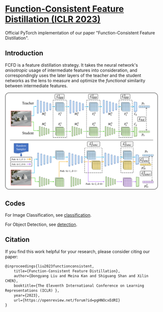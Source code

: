 # [Function-Consistent Feature Distillation (ICLR 2023)](https://openreview.net/forum?id=pgHNOcxEdRI)

Official PyTorch implementation of our paper "Function-Consistent Feature Distillation".

## Introduction

FCFD is a feature distillation strategy. It takes the neural network's *anisotropic* usage of intermediate features into consideration, and correspondingly uses the later layers of the teacher and the student networks as the lens to measure and optimize the *functional* similarity between intermediate features.

<p align="center">
 <img src="./fig/main.png" width="720"/>
</p>

## Codes

For Image Classification, see [classification](./classification). 

For Object Detection, see [detection](./detection).

## Citation

If you find this work helpful for your research, please consider citing our paper:

```
@inproceedings{liu2023functionconsistent,
    title={Function-Consistent Feature Distillation},
    author={Dongyang Liu and Meina Kan and Shiguang Shan and Xilin CHEN},
    booktitle={The Eleventh International Conference on Learning Representations (ICLR) },
    year={2023},
    url={https://openreview.net/forum?id=pgHNOcxEdRI}
}
```

